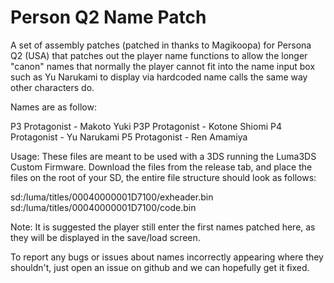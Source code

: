 # Person Q2 Name Patch
A set of assembly patches (patched in thanks to Magikoopa) for Persona Q2 (USA) that patches out the player name functions to allow the longer "canon" names that normally the player cannot fit into the name input box such as Yu Narukami to display via hardcoded name calls the same way other characters do.

Names are as follow:

P3 Protagonist - Makoto Yuki
P3P Protagonist - Kotone Shiomi
P4 Protagonist - Yu Narukami
P5 Protagonist - Ren Amamiya

Usage:
These files are meant to be used with a 3DS running the Luma3DS Custom Firmware.
Download the files from the release tab, and place the files on the root of your SD, the entire file structure should look as follows:

sd:/luma/titles/00040000001D7100/exheader.bin
sd:/luma/titles/00040000001D7100/code.bin

Note: It is suggested the player still enter the first names patched here, as they will be displayed in the save/load screen.

To report any bugs or issues about names incorrectly appearing where they shouldn't, just open an issue on github and we can hopefully get it fixed.
